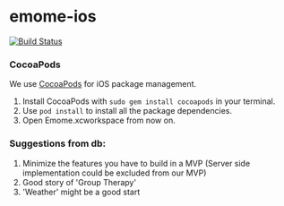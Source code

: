 # emome-ios
[![Build Status](https://travis-ci.org/emome/emome-ios.svg?branch=master)](https://travis-ci.org/emome/emome-ios)

### CocoaPods
We use [CocoaPods](https://cocoapods.org/) for iOS package management.

1. Install CocoaPods with `sudo gem install cocoapods` in your terminal.
2. Use `pod install` to install all the package dependencies.
3. Open Emome.xcworkspace from now on.


### Suggestions from db:

1. Minimize the features you have to build in a MVP (Server side implementation could be excluded from our MVP)
2. Good story of 'Group Therapy'
3. 'Weather' might be a good start 
